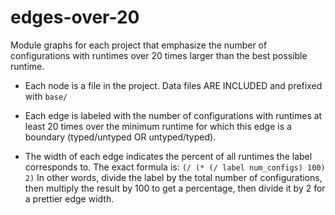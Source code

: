 edges-over-20
=============

Module graphs for each project that emphasize the number of configurations
with runtimes over 20 times larger than the best possible runtime.

- Each node is a file in the project.
  Data files ARE INCLUDED and prefixed with `base/`

- Each edge is labeled with the number of configurations
  with runtimes at least 20 times over the minimum runtime
  for which this edge is a boundary (typed/untyped OR untyped/typed).

- The width of each edge indicates the percent of all runtimes the
  label corresponds to. The exact formula is:
    `(/ (* (/ label num_configs) 100) 2)`
  In other words, divide the label by the total number of configurations,
  then multiply the result by 100 to get a percentage, then divide it by 2
  for a prettier edge width.

